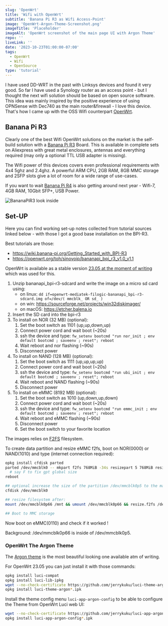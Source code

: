 ```yaml
---
slug: 'OpenWrt'
title: 'Wifi with OpenWrt'
subtitle: 'Banana Pi R3 as Wifi Access-Point'
image: 'OpenWrt-Argon-Theme-Screenshot.png'
imageTitle: 'Placeholder'
imageAlt: 'OpenWrt screenshot of the main page UI with Argon Theme'
repo: ''
liveLink: ''
date: '2023-10-23T01:00:00-07:00'
tags:
  - OpenWrt
  - Wifi
  - OpenSource 
type: 'tutorial'
---
```



I have used DD-WRT in the past with Linksys devices and found it very good.
So far I have used a Synology router as an access point - but I thought the next wifi solution should be based on open source software.
This idea was mainly inspired by the positive experience of using OPNSense with Dec740 as the main router&firewall - I love this device. 
That's how I came up with the OSS Wifi counterpart [OpenWrt](https://openwrt.org).

## Banana Pi R3

Clearly one of the best Wifi OpenWrt solutions on the market is the self-build solution with a [Banana Pi R3](https://wiki.banana-pi.org/Banana_Pi_BPI-R3) Board. This is available in complete sets on Aliexpress with great metal enclosures, antennas and everything required (may only a optional TTL USB adapter is missing).

The Wifi power of this devices covers even professional requirements with 4x4 5ghz and 2.4ghz.
A powerful ARM CPU, 2GB RAM, 8GB MMC storage and 2SFP slots give a lot of room for a wide range of use-cases.

If you want to wait [Banana Pi R4](https://wiki.banana-pi.org/Banana_Pi_BPI-R4) is also getting around next year - Wifi-7, 4GB RAM, 10Gbit SFP+, USB Power.

![BananaPiR3 look inside](../Images/tutorials/OpenWrt/BananaPiR3-look-inside.jpeg "BananaPiR3 look inside")

## Set-UP

Here you can find working set-up notes collected from tutorial sources linked below - with those I got a good base installation on the BPI-R3. 

Best tutorials are those:
- https://wiki.banana-pi.org/Getting_Started_with_BPI-R3
- https://openwrt.org/toh/sinovoip/bananapi_bpi_r3_v1.0_v1.1

OpenWrt is available as a stable version [23.05 at the moment of writing](https://firmware-selector.openwrt.org/?version=23.05.0&target=mediatek%2Ffilogic&id=bananapi_bpi-r3) which was used for this.

1. Unzip bananapi_bpi-r3-sdcard and write the image on a micro sd card using:
	- on linux: `dd if=openwrt-mediatek-filogic-bananapi_bpi-r3-sdcard.img of=/dev/( mmcblk_ OR sd_ )`
	- on win: https://sourceforge.net/projects/win32diskimager/
	- on macOS: https://etcher.balena.io
2. Insert the SD card into the bpi-r3
3. To install on NOR (32 MB) (optional):
	1. Set the boot switch as 1101 (up,up,down,up)
	2. Connect power cord and wait boot (~20s)
	3. ssh the device and type:
		 `fw_setenv bootcmd "run nor_init ; env default bootcmd ; saveenv ; reset"; reboot`
	4. Wait reboot and nor flashing (~90s)
	5. Disconnect power
4. To install on NAND (128 MB) (optional):
	1. Set the boot switch as 1111 (up,up,up,up)
	2. Connect power cord and wait boot (~20s)
	3. ssh the device and type:
		   `fw_setenv bootcmd "run ubi_init ; env default bootcmd ; saveenv ; reset"; reboot`
	4. Wait reboot and NAND flashing (~90s)
	5. Disconnect power
5. To install on eMMC (8192 MB) (optional):
	1. Set the boot switch as 1010 (up,down,up,down)
	2. Connect power cord and wait boot (~20s)
	3. ssh the device and type:
		 `fw_setenv bootcmd "run emmc_init ; env default bootcmd ; saveenv ; reset"; reboot`
	4. Wait reboot and eMMC flashing (~90s)
	5. Disconnect power
	6. Set the boot switch to your favorite location

The images relies on [F2FS](https://docs.kernel.org/filesystems/f2fs.html) filesystem.

To create data partition and resize eMMC f2fs, boot on NOR(0000) or NAND(1010) and type (internet connection required):

```sh
opkg install cfdisk parted
parted /dev/mmcblk0 -- mkpart f2fs 768MiB -34s resizepart 5 768MiB resizepart 4 67.1M resizepart 3 12.6M 
  # say F to fix gpt global size
reboot

## optional increase the size of the partition /dev/mmcblk0p5 to the max by deleting /dev/mmcblk0p6 partition and resize with:
cfdisk /dev/mmcblk0

## resize filesystem after:
mount /dev/mmcblk0p66 /mnt && umount /dev/mmcblk0p66 && resize.f2fs /dev/mmcblk0p66

## Boot to MMC storage
```

Now boot on eMMC(0110) and check if it worked !

Background: /dev/mmcblk0p66 is inside of /dev/mmcblk0p5.

### OpenWrt The Argon Theme

The [Argon theme](https://github.com/jerrykuku/luci-theme-argon) is the most beautiful looking one available atm of writing.

For OpenWrt 23.05 you can just install it with those commands:

```sh
opkg install luci-compat
opkg install luci-lib-ipkg
wget --no-check-certificate https://github.com/jerrykuku/luci-theme-argon/releases/download/v2.3.1/luci-theme-argon_2.3.1_all.ipk -O luci-theme-argon_2.3.1_all.ipk
opkg install luci-theme-argon*.ipk
```

Install the theme config menu `luci-app-argon-config` to be able to configure the Theme from OpenWrt Luci web UI:

```sh
wget --no-check-certificate https://github.com/jerrykuku/luci-app-argon-config/releases/download/v0.9/luci-app-argon-config_0.9_all.ipk -O luci-app-argon-config_0.9_all.ipk
opkg install luci-app-argon-config*.ipk
```